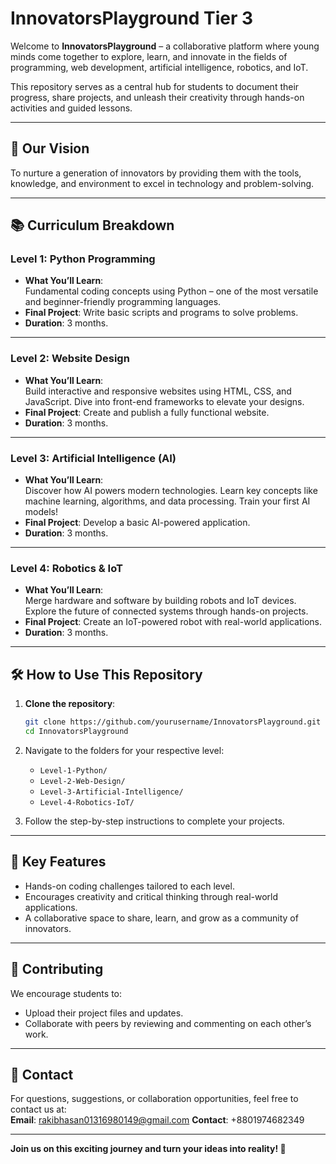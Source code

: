 # InnovatorsPlayground  Tier 3

Welcome to **InnovatorsPlayground** – a collaborative platform where young minds come together to explore, learn, and innovate in the fields of programming, web development, artificial intelligence, robotics, and IoT.  

This repository serves as a central hub for students to document their progress, share projects, and unleash their creativity through hands-on activities and guided lessons.  

---

## 🚀 **Our Vision**  
To nurture a generation of innovators by providing them with the tools, knowledge, and environment to excel in technology and problem-solving.  

---

## 📚 **Curriculum Breakdown**  

### **Level 1: Python Programming**  
- **What You’ll Learn**:  
  Fundamental coding concepts using Python – one of the most versatile and beginner-friendly programming languages.  
- **Final Project**: Write basic scripts and programs to solve problems.  
- **Duration**: 3 months.  

---

### **Level 2: Website Design**  
- **What You’ll Learn**:  
  Build interactive and responsive websites using HTML, CSS, and JavaScript. Dive into front-end frameworks to elevate your designs.  
- **Final Project**: Create and publish a fully functional website.  
- **Duration**: 3 months.  

---

### **Level 3: Artificial Intelligence (AI)**  
- **What You’ll Learn**:  
  Discover how AI powers modern technologies. Learn key concepts like machine learning, algorithms, and data processing. Train your first AI models!  
- **Final Project**: Develop a basic AI-powered application.  
- **Duration**: 3 months.  

---

### **Level 4: Robotics & IoT**  
- **What You’ll Learn**:  
  Merge hardware and software by building robots and IoT devices. Explore the future of connected systems through hands-on projects.  
- **Final Project**: Create an IoT-powered robot with real-world applications.  
- **Duration**: 3 months.  

---

## 🛠️ **How to Use This Repository**  
1. **Clone the repository**:  
   ```bash
   git clone https://github.com/yourusername/InnovatorsPlayground.git
   cd InnovatorsPlayground
   ```
2. Navigate to the folders for your respective level:  
   - `Level-1-Python/`  
   - `Level-2-Web-Design/`  
   - `Level-3-Artificial-Intelligence/`  
   - `Level-4-Robotics-IoT/`  

3. Follow the step-by-step instructions to complete your projects.  

---

## 🌟 **Key Features**  
- Hands-on coding challenges tailored to each level.  
- Encourages creativity and critical thinking through real-world applications.  
- A collaborative space to share, learn, and grow as a community of innovators.  

---

## 🤝 **Contributing**  
We encourage students to:  
- Upload their project files and updates.  
- Collaborate with peers by reviewing and commenting on each other’s work.  

---

## 📧 **Contact**  
For questions, suggestions, or collaboration opportunities, feel free to contact us at:  
**Email**: [rakibhasan01316980149@gmail.com](mailto:rakibhasan01316980149@gmail.com) 
**Contact**: +8801974682349


---

**Join us on this exciting journey and turn your ideas into reality! 🚀**  
